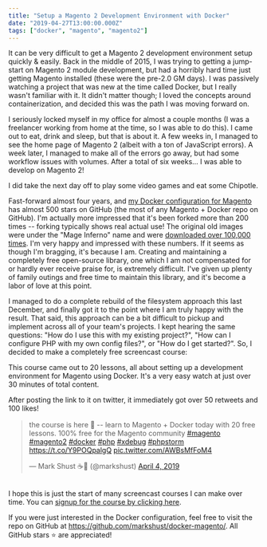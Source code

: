 ```yaml
---
title: "Setup a Magento 2 Development Environment with Docker"
date: "2019-04-27T13:00:00.000Z"
tags: ["docker", "magento", "magento2"]
---
```


It can be very difficult to get a Magento 2 development environment setup quickly & easily. Back in the middle of 2015, I was trying to getting a jump-start on Magento 2 module development, but had a horribly hard time just getting Magento installed (these were the pre-2.0 GM days). I was passively watching a project that was new at the time called Docker, but I really wasn't familiar with it. It didn't matter though; I loved the concepts around containerization, and decided this was the path I was moving forward on.

I seriously locked myself in my office for almost a couple months (I was a freelancer working from home at the time, so I was able to do this). I came out to eat, drink and sleep, but that is about it. A few weeks in, I managed to see the home page of Magento 2 (albeit with a ton of JavaScript errors). A week later, I managed to make all of the errors go away, but had some workflow issues with volumes. After a total of six weeks... I was able to develop on Magento 2!

I did take the next day off to play some video games and eat some Chipotle.

Fast-forward almost four years, and <a href="https://github.com/markshust/docker-magento/" target="_blank">my Docker configuration for Magento</a> has almost 500 stars on GitHub (the most of any Magento + Docker repo on GitHub). I'm actually more impressed that it's been forked more than 200 times -- forking typically shows real actual use! The original old images were under the "Mage Inferno" name and were <a href="https://hub.docker.com/u/mageinferno/" target="_blank">downloaded over 100,000 times</a>. I'm very happy and impressed with these numbers. If it seems as though I'm bragging, it's because I am. Creating and maintaining a completely free open-source library, one which I am not compensated for or hardly ever receive praise for, is extremely difficult. I've given up plenty of family outings and free time to maintain this library, and it's become a labor of love at this point.

I managed to do a complete rebuild of the filesystem approach this last December, and finally got it to the point where I am truly happy with the result. That said, this approach can be a bit difficult to pickup and implement across all of your team's projects. I kept hearing the same questions: "How do I use this with my existing project?", "How can I configure PHP with my own config files?", or "How do I get started?". So, I decided to make a completely free screencast course:

This course came out to 20 lessons, all about setting up a development environment for Magento using Docker. It's a very easy watch at just over 30 minutes of total content.

After posting the link to it on twitter, it immediately got over 50 retweets and 100 likes!

<div style="margin: 1rem auto 2rem; max-width: 100%; width: 500px;">
<blockquote class="twitter-tweet" data-lang="en"><p lang="en" dir="ltr">the course is here 🥳 -- learn to Magento + Docker today with 20 free lessons. 100% free for the Magento community <a href="https://twitter.com/hashtag/magento?src=hash&amp;ref_src=twsrc%5Etfw">#magento</a> <a href="https://twitter.com/hashtag/magento2?src=hash&amp;ref_src=twsrc%5Etfw">#magento2</a> <a href="https://twitter.com/hashtag/docker?src=hash&amp;ref_src=twsrc%5Etfw">#docker</a> <a href="https://twitter.com/hashtag/php?src=hash&amp;ref_src=twsrc%5Etfw">#php</a> <a href="https://twitter.com/hashtag/xdebug?src=hash&amp;ref_src=twsrc%5Etfw">#xdebug</a> <a href="https://twitter.com/hashtag/phpstorm?src=hash&amp;ref_src=twsrc%5Etfw">#phpstorm</a> <a href="https://t.co/Y9POQpalgQ">https://t.co/Y9POQpalgQ</a> <a href="https://t.co/AWBsMfFoM4">pic.twitter.com/AWBsMfFoM4</a></p>&mdash; Mark Shust ☕️🚀 (@markshust) <a href="https://twitter.com/markshust/status/1113857371938357253?ref_src=twsrc%5Etfw">April 4, 2019</a></blockquote>
</div>

I hope this is just the start of many screencast courses I can make over time. You can <a href="https://m.academy/p/setup-magento-2-development-environment-docker" target="_blank" class="button">signup for the course by clicking here</a>.

If you were just interested in the Docker configuration, feel free to visit the repo on GitHub at <a href="https://github.com/markshust/docker-magento/" target="_blank">https://github.com/markshust/docker-magento/</a>. All GitHub stars️ ⭐️ are appreciated!
